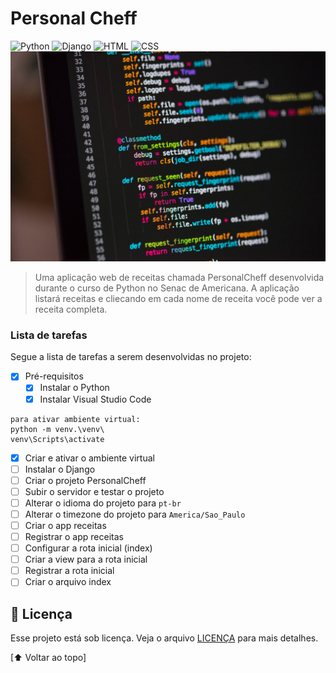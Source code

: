 # Personal Cheff
<!---Esses são exemplos. Veja https://shields.io para outras pessoas ou para personalizar este conjunto de escudos. Você pode querer incluir dependências, status do projeto e informações de licença aqui--->
![Python](https://img.shields.io/badge/Python-14354C?style=for-the-badge&logo=python&logoColor=white)
![Django](https://img.shields.io/badge/Django-092E20?style=for-the-badge&logo=django&logoColor=white)
![HTML](https://img.shields.io/badge/HTML5-E34F26?style=for-the-badge&logo=html5&logoColor=white)
![CSS](https://img.shields.io/badge/CSS3-1572B6?style=for-the-badge&logo=css3&logoColor=white)
<img src="example.jpg" alt="exemplo Python">
>Uma aplicação web de receitas chamada PersonalCheff desenvolvida durante o curso de Python no Senac de Americana. A aplicação listará receitas e cliecando em cada nome de receita você pode ver a receita completa.

### Lista de tarefas
Segue a lista de tarefas a serem desenvolvidas no projeto:
- [X] Pré-requisitos
    - [X] Instalar o Python
    - [X] Instalar Visual Studio Code
```
para ativar ambiente virtual:
python -m venv.\venv\
venv\Scripts\activate
```
- [X] Criar e ativar o ambiente virtual
- [ ] Instalar o Django
- [ ] Criar o projeto PersonalCheff
- [ ] Subir o servidor e testar o projeto
- [ ] Alterar o idioma do projeto para `pt-br`
- [ ] Alterar o timezone do projeto para `America/Sao_Paulo`
- [ ] Criar o app receitas
- [ ] Registrar o app receitas
- [ ] Configurar a rota inicial (index)
- [ ] Criar a view para a rota inicial
- [ ] Registrar a rota inicial
- [ ] Criar o arquivo index
 
 ## 📝 Licença
Esse projeto está sob licença. Veja o arquivo [LICENÇA](LICENSE.md) para mais detalhes.

[⬆ Voltar ao topo]<br>    